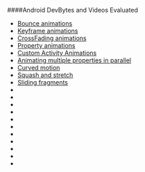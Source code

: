 ####Android DevBytes and Videos Evaluated
- [Bounce animations](https://www.youtube.com/watch?v=vCTcmPIKgpM&index=86&list=PLWz5rJ2EKKc_XOgcRukSoKKjewFJZrKV0)
- [Keyframe animations](https://www.youtube.com/watch?v=V3ksidLf7vA&index=85&list=PLWz5rJ2EKKc_XOgcRukSoKKjewFJZrKV0)
- [CrossFading animations](https://www.youtube.com/watch?v=atH3o2uh_94&index=84&list=PLWz5rJ2EKKc_XOgcRukSoKKjewFJZrKV0)
- [Property animations](https://www.youtube.com/watch?v=3UbJhmkeSig&list=PLWz5rJ2EKKc_XOgcRukSoKKjewFJZrKV0&index=83)
- [Custom Activity Animations](https://www.youtube.com/watch?v=CPxkoe2MraA&index=75&list=PLWz5rJ2EKKc_XOgcRukSoKKjewFJZrKV0)
- [Animating multiple properties in parallel](https://www.youtube.com/watch?v=WvCZcy3WGP4&list=PLWz5rJ2EKKc_XOgcRukSoKKjewFJZrKV0&index=72)
- [Curved motion](https://www.youtube.com/watch?v=JVGg4zPRHNE&list=PLWz5rJ2EKKc_XOgcRukSoKKjewFJZrKV0&index=69)
- [Squash and stretch](https://www.youtube.com/watch?v=wJL1oW6DlCc&index=60&list=PLWz5rJ2EKKc_XOgcRukSoKKjewFJZrKV0)
- [Sliding fragments](https://www.youtube.com/watch?v=xbl5cxfA1n4&index=51&list=PLWz5rJ2EKKc_XOgcRukSoKKjewFJZrKV0)
- []()
- []()
- []()
- []()
- []()
- []()
- []()
- []()
- []()
- []()
- []()
